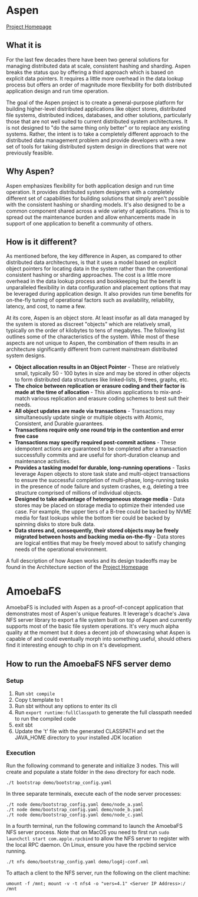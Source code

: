 # Aspen
[Project Homepage](https://aspen-ddp.org)

## What it is
For the last few decades there have been two general solutions for managing distributed
data at scale, consistent hashing and sharding. Aspen breaks the status quo by
offering a third approach which is based on explicit data pointers. It requires a little 
more overhead in the data lookup process but offers an order of magnitude more flexibility
for both distributed application design and run time operation.

The goal of the Aspen project is to create a general-purpose platform for
building higher-level distributed applications like object stores, distributed file 
systems, distributed indices, databases, and other solutions, particularly those that are
not well suited to current distributed system architectures. It is not designed to "do the
same thing only better" or to replace any existing systems. Rather, the intent is to take a
completely different approach to the distributed data management problem and provide
developers with a new set of tools for taking distributed system design in directions that
were not previously feasible.

## Why Aspen?
Aspen emphasizes flexibility for both application design and run time operation. It provides
distributed system designers with a completely different set of capabilities for building
solutions that simply aren't possible with the consistent hashing or sharding models. It's 
also designed to be a common component shared across a wide variety of applications. This 
is to spread out the maintenance burden and allow enhancements made in support of one 
application to benefit a community of others.

## How is it different?
As mentioned before, the key difference in Aspen, as compared to other distributed data 
architectures, is that it uses a model based on explicit object pointers for locating data
in the system rather than the conventional consistent hashing or sharding approaches. The
cost is a little more overhead in the data lookup process and bookkeeping but the benefit
is unparalleled flexibility in data configuration and placement options that may be
leveraged during application design. It also provides run time benefits for on-the-fly 
tuning of operational factors such as availability, reliability, latency, and cost, to 
name a few.

At its core, Aspen is an object store. At least insofar as all data managed by the system
is stored as discreet "objects" which are relatively small, typically on the order of
kilobytes to tens of megabytes. The following list outlines some of the characteristics of
the system. While most of these aspects are not unique to Aspen, the combination of them
results in an architecture significantly different from current mainstream distributed 
system designs.

- **Object allocation results in an Object Pointer** - These are relatively small,
typically 50 - 100 bytes in size and may be stored in other objects to form distributed
data structures like linked-lists, B-trees, graphs, etc.
- **The choice between replication or erasure coding and their factor is made at the
time of allocation** - This allows applications to mix-and-match various replication and
erasure coding schemes to best suit their needs.
- **All object updates are made via transactions** - Transactions may simultaneously
update single or multiple objects with Atomic, Consistent, and Durable guarantees.
- **Transactions require only one round trip in the contention and error free case**
- **Transactions may specify required post-commit actions** - These idempotent actions
are guaranteed to be completed after a transaction successfully commits and are useful
for short-duration cleanup and maintenance activities.
- **Provides a tasking model for durable, long-running operations** - Tasks leverage Aspen
objects to store task state and multi-object transactions to ensure the successful
completion of multi-phase, long-running tasks in the presence of node failure and system 
crashes, e.g, deleting a tree structure comprised of millions of individual objects.
- **Designed to take advantage of heterogeneous storage media** - Data stores may be placed
on storage media to optimize their intended use case. For example, the upper tiers of a
B-tree could be backed by NVME media for fast lookups while the bottom tier could be backed
by spinning disks to store bulk data.
- **Data stores and, consequently, their stored objects may be freely migrated between hosts
and backing media on-the-fly** - Data stores are logical entities that may be freely moved
about to satisfy changing needs of the operational environment.

A full description of how Aspen works and its design tradeoffs may be found in the 
Architecture section of the [Project Homepage](https://aspen-ddp.org)

# AmoebaFS
AmoebaFS is included with Aspen as a proof-of-concept application that demonstrates most
of Aspen's unique features. It leverage's dcache's Java NFS server library to export a
file system built on top of Aspen and currently supports most of the basic file system
operations. It's very much alpha quality at the moment but it does a decent job of
showcasing what Aspen is capable of and could eventually morph into something useful,
should others find it interesting enough to chip in on it's development.

## How to run the AmoebaFS NFS server demo

### Setup
1. Run `sbt compile`
2. Copy t.template to t
3. Run sbt without any options to enter its cli
4. Run `export runtime:fullClasspath` to generate the full classpath needed to run the compiled code
5. exit sbt
5. Update the 't' file with the generated CLASSPATH and set the JAVA_HOME directory to your installed JDK location

### Execution
Run the following command to generate and initialize 3 nodes. This will create and
populate a state folder in the `demo` directory for each node.
```
./t bootstrap demo/bootstrap_config.yaml
```

In three separate terminals, execute each of the node server processes:
```
./t node demo/bootstrap_config.yaml demo/node_a.yaml
./t node demo/bootstrap_config.yaml demo/node_b.yaml
./t node demo/bootstrap_config.yaml demo/node_c.yaml
```

In a fourth terminal, run the following command to launch the AmoebaFS NFS server process.
Note that on MacOS you need to first run `sudo launchctl start com.apple.rpcbind` to allow 
the NFS server to register with the local RPC daemon. On Linux, ensure you have the 
rpcbind service running.
```
./t nfs demo/bootstrap_config.yaml demo/log4j-conf.xml
```

To attach a client to the NFS server, run the following on the client machine:
```
umount -f /mnt; mount -v -t nfs4 -o "vers=4.1" <Server IP Address>:/ /mnt
```








